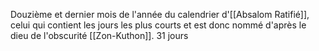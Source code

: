 Douzième et dernier mois de l'année du calendrier d'[[Absalom Ratifié]], celui qui contient les jours les plus courts et est donc nommé d'après le dieu de l'obscurité [[Zon-Kuthon]].
31 jours